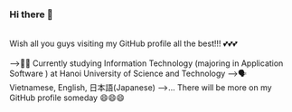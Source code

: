 ### Hi there 👋

<!--
**diepanhng0711/diepanhng0711** is a ✨ _special_ ✨ repository because its `README.md` (this file) appears on your GitHub profile.

Here are some ideas to get you started:

- 🔭 I’m currently working on ...
- 🌱 I’m currently learning ...
- 👯 I’m looking to collaborate on ...
- 🤔 I’m looking for help with ...
- 💬 Ask me about ...
- 📫 How to reach me: ...
- 😄 Pronouns: ...
- ⚡ Fun fact: ...
-->

<br>
Wish all you guys visiting my GitHub profile all the best!!! 💕💕💕
<br>
<br>
-->👨‍🎓 Currently studying Information Technology (majoring in Application Software <AS>) at Hanoi University of Science and Technology
-->🗣️ Vietnamese, English, 日本語(Japanese)
-->...
  There will be more on my GitHub profile someday 😄😄😄
